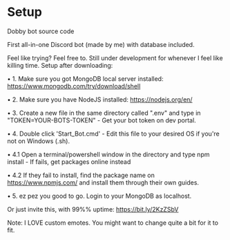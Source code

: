 # Setup
Dobby bot source code

First all-in-one Discord bot (made by me) with database included.

Feel like trying? Feel free to. Still under development for whenever I feel like killing time.
Setup after downloading:

• 1. Make sure you got MongoDB local server installed: https://www.mongodb.com/try/download/shell

• 2. Make sure you have NodeJS installed: https://nodejs.org/en/

• 3. Create a new file in the same directory called ".env" and type in "TOKEN=YOUR-BOTS-TOKEN" - Get your bot token on dev portal.

• 4. Double click 'Start_Bot.cmd' - Edit this file to your desired OS if you're not on Windows (.sh).

• 4.1 Open a terminal/powershell window in the directory and type npm install - If fails, get packages online instead

• 4.2 If they fail to install, find the package name on https://www.npmjs.com/ and install them through their own guides.

• 5. ez pez you good to go. Login to your MongoDB as localhost.

Or just invite this, with 99%% uptime: https://bit.ly/2KzZSbV

Note: I LOVE custom emotes. You might want to change quite a bit for it to fit.
